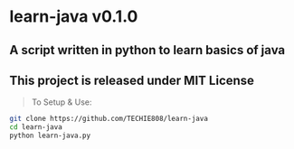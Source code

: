 # learn-java v0.1.0
## A script written in python to learn basics of java
## This project is released under MIT License
>To Setup & Use:
```bash
git clone https://github.com/TECHIE808/learn-java
cd learn-java
python learn-java.py
```

